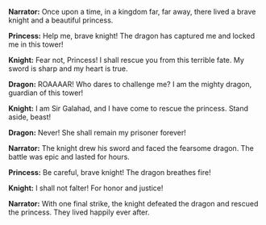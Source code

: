 **Narrator:** Once upon a time, in a kingdom far, far away, there lived a brave knight and a beautiful princess.

**Princess:** Help me, brave knight! The dragon has captured me and locked me in this tower!

**Knight:** Fear not, Princess! I shall rescue you from this terrible fate. My sword is sharp and my heart is true.

**Dragon:** ROAAAAR! Who dares to challenge me? I am the mighty dragon, guardian of this tower!

**Knight:** I am Sir Galahad, and I have come to rescue the princess. Stand aside, beast!

**Dragon:** Never! She shall remain my prisoner forever!

**Narrator:** The knight drew his sword and faced the fearsome dragon. The battle was epic and lasted for hours.

**Princess:** Be careful, brave knight! The dragon breathes fire!

**Knight:** I shall not falter! For honor and justice!

**Narrator:** With one final strike, the knight defeated the dragon and rescued the princess. They lived happily ever after.